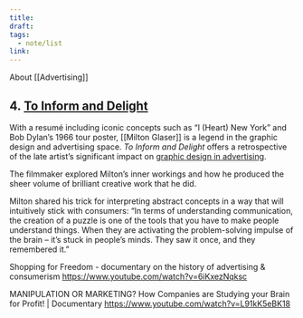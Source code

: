 ```yaml
---
title: 
draft: 
tags:
  - note/list
link:
---
```

About [[Advertising]]


## 4. [To Inform and Delight](https://www.youtube.com/watch?v=jZ1YHqgZzGQ&ab_channel=StefanyBustamante)

With a resumé including iconic concepts such as “I (Heart) New York” and Bob Dylan’s 1966 tour poster, [[Milton Glaser]] is a legend in the graphic design and advertising space. _To Inform and Delight_ offers a retrospective of the late artist’s significant impact on [graphic design in advertising](https://www.reviewstudio.com/blog/20-of-the-best-documentaries-on-the-art-of-graphic-design/).

The filmmaker explored Milton’s inner workings and how he produced the sheer volume of brilliant creative work that he did.

Milton shared his trick for interpreting abstract concepts in a way that will intuitively stick with consumers: “In terms of understanding communication, the creation of a puzzle is one of the tools that you have to make people understand things. When they are activating the problem-solving impulse of the brain – it’s stuck in people’s minds. They saw it once, and they remembered it.”

Shopping for Freedom - documentary on the history of advertising & consumerism
https://www.youtube.com/watch?v=6iKxezNqksc

MANIPULATION OR MARKETING? How Companies are Studying your Brain for Profit! | Documentary
https://www.youtube.com/watch?v=L91kK5eBK18
